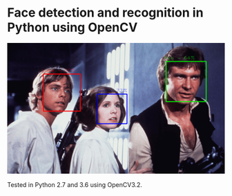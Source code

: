 # Face detection and recognition in Python using OpenCV

![facerec.png](facerec.png)

Tested in Python 2.7 and 3.6 using OpenCV3.2.
